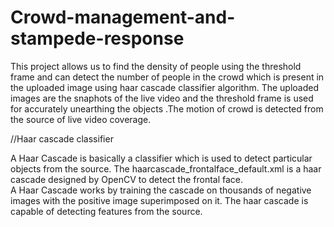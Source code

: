 # Crowd-management-and-stampede-response
This project allows us to find the density of people using the threshold frame and can detect the number of people in the crowd which is present in the uploaded image using haar cascade classifier algorithm. The uploaded images are the snaphots of the live video and the threshold frame is used for accurately unearthing the objects .The motion of crowd is detected from the source of live video coverage.

//Haar cascade classifier

A Haar Cascade is basically a classifier which is used to detect particular objects from the source. The haarcascade_frontalface_default.xml is a haar cascade designed by OpenCV to detect the frontal face.  
A Haar Cascade works by training the cascade on thousands of negative images with the positive image superimposed on it. The haar cascade is capable of detecting features from the source.
 
